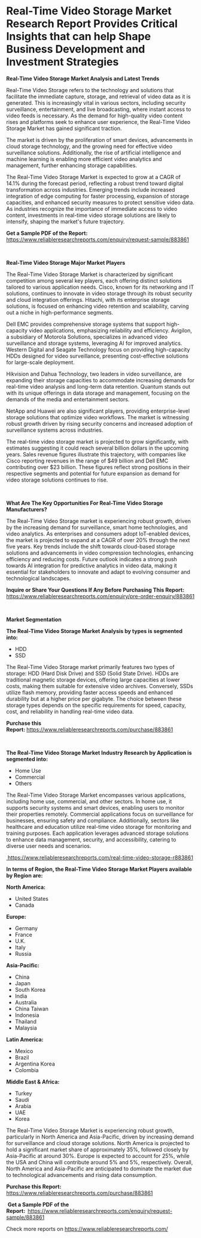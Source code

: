 <p><h1>Real-Time Video Storage Market Research Report Provides Critical Insights that can help Shape Business Development and Investment Strategies</h1></p><p><strong>Real-Time Video Storage Market Analysis and Latest Trends</strong></p>
<p><p>Real-Time Video Storage refers to the technology and solutions that facilitate the immediate capture, storage, and retrieval of video data as it is generated. This is increasingly vital in various sectors, including security surveillance, entertainment, and live broadcasting, where instant access to video feeds is necessary. As the demand for high-quality video content rises and platforms seek to enhance user experience, the Real-Time Video Storage Market has gained significant traction.</p><p>The market is driven by the proliferation of smart devices, advancements in cloud storage technology, and the growing need for effective video surveillance solutions. Additionally, the rise of artificial intelligence and machine learning is enabling more efficient video analytics and management, further enhancing storage capabilities. </p><p>The Real-Time Video Storage Market is expected to grow at a CAGR of 14.1% during the forecast period, reflecting a robust trend toward digital transformation across industries. Emerging trends include increased integration of edge computing for faster processing, expansion of storage capacities, and enhanced security measures to protect sensitive video data. As industries recognize the importance of immediate access to video content, investments in real-time video storage solutions are likely to intensify, shaping the market's future trajectory.</p></p>
<p><strong>Get a Sample PDF of the Report:&nbsp;</strong> <a href="https://www.reliableresearchreports.com/enquiry/request-sample/883861?utm_campaign=3262&utm_medium=2&utm_source=Github&utm_content=ia&utm_term=06042025&utm_id=real-time-video-storage">https://www.reliableresearchreports.com/enquiry/request-sample/883861</a></p>
<p>&nbsp;</p>
<p><strong>Real-Time Video Storage Major Market Players</strong></p>
<p><p>The Real-Time Video Storage Market is characterized by significant competition among several key players, each offering distinct solutions tailored to various application needs. Cisco, known for its networking and IT solutions, continues to innovate in video storage through its robust security and cloud integration offerings. Hitachi, with its enterprise storage solutions, is focused on enhancing video retention and scalability, carving out a niche in high-performance segments.</p><p>Dell EMC provides comprehensive storage systems that support high-capacity video applications, emphasizing reliability and efficiency. Avigilon, a subsidiary of Motorola Solutions, specializes in advanced video surveillance and storage systems, leveraging AI for improved analytics. Western Digital and Seagate Technology focus on providing high-capacity HDDs designed for video surveillance, presenting cost-effective solutions for large-scale deployment.</p><p>Hikvision and Dahua Technology, two leaders in video surveillance, are expanding their storage capacities to accommodate increasing demands for real-time video analysis and long-term data retention. Quantum stands out with its unique offerings in data storage and management, focusing on the demands of the media and entertainment sectors.</p><p>NetApp and Huawei are also significant players, providing enterprise-level storage solutions that optimize video workflows. The market is witnessing robust growth driven by rising security concerns and increased adoption of surveillance systems across industries.</p><p>The real-time video storage market is projected to grow significantly, with estimates suggesting it could reach several billion dollars in the upcoming years. Sales revenue figures illustrate this trajectory, with companies like Cisco reporting revenues in the range of $49 billion and Dell EMC contributing over $23 billion. These figures reflect strong positions in their respective segments and potential for future expansion as demand for video storage solutions continues to rise.</p></p>
<p>&nbsp;</p>
<p><strong>What Are The Key Opportunities For Real-Time Video Storage Manufacturers?</strong></p>
<p><p>The Real-Time Video Storage market is experiencing robust growth, driven by the increasing demand for surveillance, smart home technologies, and video analytics. As enterprises and consumers adopt IoT-enabled devices, the market is projected to expand at a CAGR of over 20% through the next five years. Key trends include the shift towards cloud-based storage solutions and advancements in video compression technologies, enhancing efficiency and reducing costs. Future outlook indicates a strong push towards AI integration for predictive analytics in video data, making it essential for stakeholders to innovate and adapt to evolving consumer and technological landscapes.</p></p>
<p><strong>Inquire or Share Your Questions If Any Before Purchasing This Report:</strong> <a href="https://www.reliableresearchreports.com/enquiry/pre-order-enquiry/883861?utm_campaign=3262&utm_medium=2&utm_source=Github&utm_content=ia&utm_term=06042025&utm_id=real-time-video-storage">https://www.reliableresearchreports.com/enquiry/pre-order-enquiry/883861</a></p>
<p>&nbsp;</p>
<p><strong>Market Segmentation</strong></p>
<p><strong>The Real-Time Video Storage Market Analysis by types is segmented into:</strong></p>
<p><ul><li>HDD</li><li>SSD</li></ul></p>
<p><p>The Real-Time Video Storage market primarily features two types of storage: HDD (Hard Disk Drive) and SSD (Solid State Drive). HDDs are traditional magnetic storage devices, offering large capacities at lower costs, making them suitable for extensive video archives. Conversely, SSDs utilize flash memory, providing faster access speeds and enhanced durability but at a higher price per gigabyte. The choice between these storage types depends on the specific requirements for speed, capacity, cost, and reliability in handling real-time video data.</p></p>
<p><strong>Purchase this Report:&nbsp;</strong><a href="https://www.reliableresearchreports.com/purchase/883861?utm_campaign=3262&utm_medium=2&utm_source=Github&utm_content=ia&utm_term=06042025&utm_id=real-time-video-storage">https://www.reliableresearchreports.com/purchase/883861</a></p>
<p>&nbsp;</p>
<p><strong>The Real-Time Video Storage Market Industry Research by Application is segmented into:</strong></p>
<p><ul><li>Home Use</li><li>Commercial</li><li>Others</li></ul></p>
<p><p>The Real-Time Video Storage Market encompasses various applications, including home use, commercial, and other sectors. In home use, it supports security systems and smart devices, enabling users to monitor their properties remotely. Commercial applications focus on surveillance for businesses, ensuring safety and compliance. Additionally, sectors like healthcare and education utilize real-time video storage for monitoring and training purposes. Each application leverages advanced storage solutions to enhance data management, security, and accessibility, catering to diverse user needs and scenarios.</p></p>
<p><a href="https://www.reliableresearchreports.com/real-time-video-storage-r883861?utm_campaign=3262&utm_medium=2&utm_source=Github&utm_content=ia&utm_term=06042025&utm_id=real-time-video-storage">&nbsp;https://www.reliableresearchreports.com/real-time-video-storage-r883861</a></p>
<p><strong>In terms of Region, the Real-Time Video Storage Market Players available by Region are:</strong></p>
<p>
    <p> <strong> North America: </strong>
        <ul>
            <li>United States</li>
            <li>Canada</li>
        </ul>
        </p> 
    <p> <strong> Europe: </strong>
        <ul>
            <li>Germany</li>
            <li>France</li>
            <li>U.K.</li>
            <li>Italy</li>
            <li>Russia</li>
        </ul>
        </p> 
    <p> <strong> Asia-Pacific: </strong>
        <ul>
            <li>China</li>
            <li>Japan</li>
            <li>South Korea</li>
            <li>India</li>
            <li>Australia</li>
            <li>China Taiwan</li>
            <li>Indonesia</li>
            <li>Thailand</li>
            <li>Malaysia</li>
        </ul>
        </p> 
    <p> <strong> Latin America: </strong>
        <ul>
            <li>Mexico</li>
            <li>Brazil</li>
            <li>Argentina Korea</li>
            <li>Colombia</li>
        </ul>
        </p> 
    <p> <strong> Middle East & Africa: </strong>
        <ul>
            <li>Turkey</li>
            <li>Saudi</li>
            <li>Arabia</li>
            <li>UAE</li>
            <li>Korea</li>
        </ul>
    </p>
    </p>
<p><p>The Real-Time Video Storage Market is experiencing robust growth, particularly in North America and Asia-Pacific, driven by increasing demand for surveillance and cloud storage solutions. North America is projected to hold a significant market share of approximately 35%, followed closely by Asia-Pacific at around 30%. Europe is expected to account for 25%, while the USA and China will contribute around 5% and 5%, respectively. Overall, North America and Asia-Pacific are anticipated to dominate the market due to technological advancements and rising data consumption.</p></p>
<p><strong>Purchase this Report: </strong><a href="https://www.reliableresearchreports.com/purchase/883861?utm_campaign=3262&utm_medium=2&utm_source=Github&utm_content=ia&utm_term=06042025&utm_id=real-time-video-storage">https://www.reliableresearchreports.com/purchase/883861</a></p>
<p>&nbsp;<strong>Get a Sample PDF of the Report:&nbsp;&nbsp;</strong><a href="https://www.reliableresearchreports.com/enquiry/request-sample/883861?utm_campaign=3262&utm_medium=2&utm_source=Github&utm_content=ia&utm_term=06042025&utm_id=real-time-video-storage">https://www.reliableresearchreports.com/enquiry/request-sample/883861</a></p>
<p><strong></strong></p>
<p>Check more reports on <a href="https://www.reliableresearchreports.com/?utm_campaign=3262&utm_medium=2&utm_source=Github&utm_content=ia&utm_term=06042025&utm_id=real-time-video-storage">https://www.reliableresearchreports.com/</a></p>